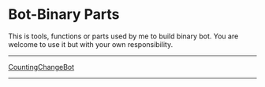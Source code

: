# Bot-Binary Parts
This is tools, functions or parts used by me to build binary bot. You are welcome to use it but with your own responsibility. 

-----------------------------------------------------------

[CountingChangeBot](https://gist.githubusercontent.com/binarydream1/f3caab1b3323c0006aed5560ada32194/raw/ca0611706b109d960ac31e3200d1f3582ef4441a/CountChange.xml)

------------------------------------------------------------

